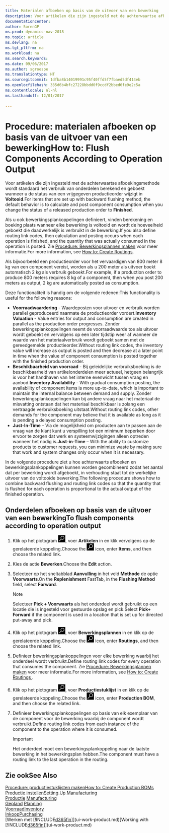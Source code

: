 ```yaml
---
title: Materialen afboeken op basis van de uitvoer van een bewerking
description: Voor artikelen die zijn ingesteld met de achterwaartse afboekingsmethode wordt standaard het verbruik van onderdelen berekend en geboekt wanneer u de status van een vrijgegeven productieorder wijzigt in **Voltooid**. Zie voor meer informatie Afboekingsmethode.
documentationcenter: 
author: SorenGP
ms.prod: dynamics-nav-2018
ms.topic: article
ms.devlang: na
ms.tgt_pltfrm: na
ms.workload: na
ms.search.keywords: 
ms.date: 09/06/2017
ms.author: sgroespe
ms.translationtype: HT
ms.sourcegitcommit: 1dfba8b14019991c95f40ffd5f7fbaed5df414eb
ms.openlocfilehash: 335d6b4bfc27228bbdd0f9ccdf2bbed6fe9e2c5a
ms.contentlocale: nl-nl
ms.lasthandoff: 12/01/2017

---
```

# <a name="how-to-flush-components-according-to-operation-output"></a><span data-ttu-id="2cf33-104">Procedure: materialen afboeken op basis van de uitvoer van een bewerking</span><span class="sxs-lookup"><span data-stu-id="2cf33-104">How to: Flush Components According to Operation Output</span></span>
<span data-ttu-id="2cf33-105">Voor artikelen die zijn ingesteld met de achterwaartse afboekingsmethode wordt standaard het verbruik van onderdelen berekend en geboekt wanneer u de status van een vrijgegeven productieorder wijzigt in **Voltooid**.</span><span class="sxs-lookup"><span data-stu-id="2cf33-105">For items that are set up with backward flushing method, the default behavior is to calculate and post component consumption when you change the status of a released production order to **Finished**.</span></span>  

<span data-ttu-id="2cf33-106">Als u ook bewerkingsplankoppelingen definieert, vinden berekening en boeking plaats wanneer elke bewerking is voltooid en wordt de hoeveelheid geboekt die daadwerkelijk is verbruikt in de bewerking.</span><span class="sxs-lookup"><span data-stu-id="2cf33-106">If you also define routing link codes, then calculation and posting occurs when each operation is finished, and the quantity that was actually consumed in the operation is posted.</span></span> <span data-ttu-id="2cf33-107">Zie [Procedure: Bewerkingsplannen maken](production-how-to-create-routings.md) voor meer informatie.</span><span class="sxs-lookup"><span data-stu-id="2cf33-107">For more information, see [How to: Create Routings](production-how-to-create-routings.md).</span></span>  

<span data-ttu-id="2cf33-108">Als bijvoorbeeld een productieorder voor het vervaardigen van 800 meter 8 kg van een component vereist, worden als u 200 meter als uitvoer boekt automatisch 2 kg als verbruik geboekt.</span><span class="sxs-lookup"><span data-stu-id="2cf33-108">For example, if a production order to produce 800 meters requires 8 kg of a component, then when you post 200 meters as output, 2 kg are automatically posted as consumption.</span></span>  

<span data-ttu-id="2cf33-109">Deze functionaliteit is handig om de volgende redenen:</span><span class="sxs-lookup"><span data-stu-id="2cf33-109">This functionality is useful for the following reasons:</span></span>  

-   <span data-ttu-id="2cf33-110">**Voorraadwaardering** - Waardeposten voor uitvoer en verbruik worden parallel geproduceerd naarmate de productieorder vordert.</span><span class="sxs-lookup"><span data-stu-id="2cf33-110">**Inventory Valuation** - Value entries for output and consumption are created in parallel as the production order progresses.</span></span> <span data-ttu-id="2cf33-111">Zonder bewerkingsplankoppelingen neemt de voorraadwaarde toe als uitvoer wordt geboekt en vervolgens op een later tijdstip weer af wanneer de waarde van het materiaalverbruik wordt geboekt samen met de gereedgemelde productieorder.</span><span class="sxs-lookup"><span data-stu-id="2cf33-111">Without routing link codes, the inventory value will increase as output is posted and then decrease at a later point in time when the value of component consumption is posted together with the finished production order.</span></span>  
-   <span data-ttu-id="2cf33-112">**Beschikbaarheid van voorraad** - Bij geleidelijke verbruiksboeking is de beschikbaarheid van artikelonderdelen meer actueel, hetgeen belangrijk is voor het handhaven van het interne evenwicht tussen vraag en aanbod.</span><span class="sxs-lookup"><span data-stu-id="2cf33-112">**Inventory Availability** - With gradual consumption posting, the availability of component items is more up-to-date, which is important to maintain the internal balance between demand and supply.</span></span> <span data-ttu-id="2cf33-113">Zonder bewerkingsplankoppelingen kan bij andere vraag naar het materiaal de misvatting ontstaan dat het materiaal beschikbaar is zolang een vertraagde verbruiksboeking uitstaat.</span><span class="sxs-lookup"><span data-stu-id="2cf33-113">Without routing link codes, other demands for the component may believe that it is available as long as it is pending a delayed consumption posting.</span></span>  
-   <span data-ttu-id="2cf33-114">**Just-In-Time** – Via de mogelijkheid om producten aan te passen aan de vraag van de klant kunt u verspilling tot een minimum beperken door ervoor te zorgen dat werk en systeemwijzigingen alleen optreden wanneer het nodig is.</span><span class="sxs-lookup"><span data-stu-id="2cf33-114">**Just-in-Time** – With the ability to customize products to customer requests, you can minimize waste by making sure that work and system changes only occur when it is necessary.</span></span>  

<span data-ttu-id="2cf33-115">In de volgende procedure ziet u hoe achterwaarts afboeken en bewerkingsplankoppelingen kunnen worden gecombineerd zodat het aantal dat per bewerking wordt afgeboekt, in verhouding staat tot de werkelijke uitvoer van de voltooide bewerking.</span><span class="sxs-lookup"><span data-stu-id="2cf33-115">The following procedure shows how to combine backward flushing and routing link codes so that the quantity that is flushed for each operation is proportional to the actual output of the finished operation.</span></span>  

## <a name="to-flush-components-according-to-operation-output"></a><span data-ttu-id="2cf33-116">Onderdelen afboeken op basis van de uitvoer van een bewerking</span><span class="sxs-lookup"><span data-stu-id="2cf33-116">To flush components according to operation output</span></span>  
1.  <span data-ttu-id="2cf33-117">Klik op het pictogram ![Zoeken naar pagina of rapport](media/ui-search/search_small.png "pictogram Zoeken naar pagina of rapport"), voer **Artikelen** in en klik vervolgens op de gerelateerde koppeling.</span><span class="sxs-lookup"><span data-stu-id="2cf33-117">Choose the ![Search for Page or Report](media/ui-search/search_small.png "Search for Page or Report icon") icon, enter **Items**, and then choose the related link.</span></span>  
2.  <span data-ttu-id="2cf33-118">Kies de actie **Bewerken**.</span><span class="sxs-lookup"><span data-stu-id="2cf33-118">Choose the **Edit** action.</span></span>  
3.  <span data-ttu-id="2cf33-119">Selecteer op het sneltabblad **Aanvulling** in het veld **Methode** de optie **Voorwaarts**.</span><span class="sxs-lookup"><span data-stu-id="2cf33-119">On the **Replenishment** FastTab, in the **Flushing Method** field, select **Forward**.</span></span>  

    > [!NOTE]  
    >  <span data-ttu-id="2cf33-120">Selecteer **Pick + Voorwaarts** als het onderdeel wordt gebruikt op een locatie die is ingesteld voor gestuurde opslag en pick.</span><span class="sxs-lookup"><span data-stu-id="2cf33-120">Select **Pick+ Forward** if the component is used in a location that is set up for directed put-away and pick.</span></span>  

4.  <span data-ttu-id="2cf33-121">Klik op het pictogram ![Zoeken naar pagina of rapport](media/ui-search/search_small.png "pictogram Zoeken naar pagina of rapport"), voer **Bewerkingsplannen** in en klik op de gerelateerde koppeling.</span><span class="sxs-lookup"><span data-stu-id="2cf33-121">Choose the ![Search for Page or Report](media/ui-search/search_small.png "Search for Page or Report icon") icon, enter **Routings**, and then choose the related link.</span></span>  
5.  <span data-ttu-id="2cf33-122">Definieer bewerkingsplankoppelingen voor elke bewerking waarbij het onderdeel wordt verbruikt.</span><span class="sxs-lookup"><span data-stu-id="2cf33-122">Define routing link codes for every operation that consumes the component.</span></span> <span data-ttu-id="2cf33-123">Zie [Procedure: Bewerkingsplannen maken](production-how-to-create-routings.md) voor meer informatie.</span><span class="sxs-lookup"><span data-stu-id="2cf33-123">For more information, see [How to: Create Routings ](production-how-to-create-routings.md).</span></span>  
6.  <span data-ttu-id="2cf33-124">Klik op het pictogram ![Zoeken naar pagina of rapport](media/ui-search/search_small.png "pictogram Zoeken naar pagina of rapport"), voer **Productiestuklijst** in en klik op de gerelateerde koppeling.</span><span class="sxs-lookup"><span data-stu-id="2cf33-124">Choose the ![Search for Page or Report](media/ui-search/search_small.png "Search for Page or Report icon") icon, enter **Production BOM**, and then choose the related link.</span></span>  
7.  <span data-ttu-id="2cf33-125">Definieer bewerkingsplankoppelingen op basis van elk exemplaar van de component voor de bewerking waarbij de component wordt verbruikt.</span><span class="sxs-lookup"><span data-stu-id="2cf33-125">Define routing link codes from each instance of the component to the operation where it is consumed.</span></span>

    > [!IMPORTANT]  
    >  <span data-ttu-id="2cf33-126">Het onderdeel moet een bewerkingsplankoppeling naar de laatste bewerking in het bewerkingsplan hebben.</span><span class="sxs-lookup"><span data-stu-id="2cf33-126">The component must have a routing link to the last operation in the routing.</span></span>  

## <a name="see-also"></a><span data-ttu-id="2cf33-127">Zie ook</span><span class="sxs-lookup"><span data-stu-id="2cf33-127">See Also</span></span>  
[<span data-ttu-id="2cf33-128">Procedure: productiestuklijsten maken</span><span class="sxs-lookup"><span data-stu-id="2cf33-128">How to: Create Production BOMs</span></span>](production-how-to-create-production-boms.md)  
[<span data-ttu-id="2cf33-129">Productie instellen</span><span class="sxs-lookup"><span data-stu-id="2cf33-129">Setting Up Manufacturing</span></span>](production-configure-production-processes.md)  
<span data-ttu-id="2cf33-130">[Productie](production-manage-manufacturing.md)  </span><span class="sxs-lookup"><span data-stu-id="2cf33-130">[Manufacturing](production-manage-manufacturing.md)  </span></span>  
<span data-ttu-id="2cf33-131">[Gepland](production-planning.md) </span><span class="sxs-lookup"><span data-stu-id="2cf33-131">[Planning](production-planning.md) </span></span>  
[<span data-ttu-id="2cf33-132">Voorraad</span><span class="sxs-lookup"><span data-stu-id="2cf33-132">Inventory</span></span>](inventory-manage-inventory.md)  
[<span data-ttu-id="2cf33-133">Inkoop</span><span class="sxs-lookup"><span data-stu-id="2cf33-133">Purchasing</span></span>](purchasing-manage-purchasing.md)  
<span data-ttu-id="2cf33-134">[Werken met [!INCLUDE[d365fin](includes/d365fin_md.md)]](ui-work-product.md)</span><span class="sxs-lookup"><span data-stu-id="2cf33-134">[Working with [!INCLUDE[d365fin](includes/d365fin_md.md)]](ui-work-product.md)</span></span>

